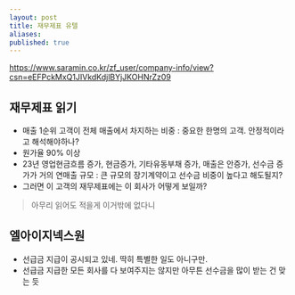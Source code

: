 ```yaml
---
layout: post
title: 재무제표 유텔
aliases: 
published: true
---
```

https://www.saramin.co.kr/zf_user/company-info/view?csn=eEFPckMxQ1JIVkdKdjlBYjJKOHNrZz09

## 재무제표 읽기
- 매출 1순위 고객이 전체 매출에서 차지하는 비중 : 중요한 한명의 고객. 안정적이라고 해석해야하나?
- 원가율 90% 이상
- 23년 영업현금흐름 증가, 현금증가, 기타유동부채 증가, 매출은 안증가, 선수금 증가가 거의 연매출 규모 : 큰 규모의 장기계약이고 선수금 비중이 높다고 해도될지?
- 그러면 이 고객의 재무제표에는 이 회사가 어떻게 보일까?

> 아무리 읽어도 적을게 이거밖에 없다니

## 엘아이지넥스원
- 선급금 지급이 공시되고 있네. 딱히 특별한 일도 아니구만.
- 선급금 지급한 모든 회사를 다 보여주지는 않지만 아무튼 선수금을 많이 받는 건 맞는 듯